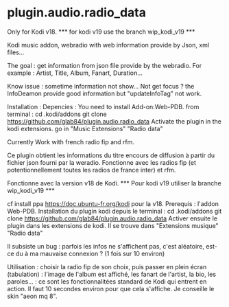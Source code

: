 # plugin.audio.radio_data
Only for Kodi v18.
*** for kodi v19 use the branch wip_kodi_v19 ***

Kodi music addon, webradio with web information provide by Json, xml files...

The goal : get information from json file provide by the webradio.
For example : Artist, Title, Album, Fanart, Duration...

Know issue :
sometime information not show... Not get focus ?
the InfoDeamon provide good information but "updateInfoTag" not work.

Installation :
Depencies : You need to install Add-on:Web-PDB.
from terminal :
cd .kodi/addons
git clone https://github.com/glab84/plugin.audio.radio_data
Activate the plugin in the kodi extensions.
go in "Music Extensions" "Radio data"

Currently Work with french radio fip and rfm.

Ce plugin obtient les informations du titre encours de diffusion à partir du fichier json fourni par la weradio.
Fonctionne avec les radios fip (et potentionnellement toutes les radios de france inter) et rfm.

Fonctionne avec la version v18 de Kodi.
*** Pour kodi v19 utiliser la branche wip_kodi_v19 ***

cf install ppa https://doc.ubuntu-fr.org/kodi pour la v18.
Prerequis : l'addon Web-PDB.
Installation du plugin kodi depuis  le terminal :
cd .kodi/addons
git clone https://github.com/glab84/plugin.audio.radio_data
Activer ensuite le plugin dans les extensions de kodi.
Il se trouve dans "Extensions musique" "Radio data"

Il subsiste un bug :  parfois les infos ne s'affichent pas, c'est aléatoire, est-ce du à ma mauvaise connexion ? (1 fois sur 10 environ)

Utilisation : choisir la radio fip de son choix, puis passer en plein écran (tabulation) : l'image de l'album est affiché, les fanart de l'artist, la bio, les paroles... : ce sont les fonctionnalitées standard de Kodi qui entrent en action.
Il faut 10 secondes environ pour que cela s'affiche.
Je conseille le skin "aeon mq 8". 
